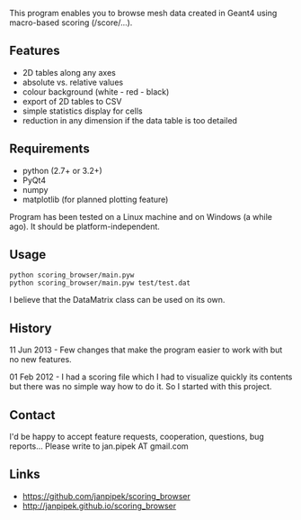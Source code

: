 This program enables you to browse mesh data created in Geant4
using macro-based scoring (/score/...).

Features
--------
* 2D tables along any axes
* absolute vs. relative values
* colour background (white - red - black)
* export of 2D tables to CSV
* simple statistics display for cells
* reduction in any dimension if the data table is too detailed

Requirements
------------
* python (2.7+ or 3.2+)
* PyQt4
* numpy
* matplotlib (for planned plotting feature)

Program has been tested on a Linux machine and on Windows (a while ago).
It should be platform-independent.

Usage
-----

    python scoring_browser/main.pyw
    python scoring_browser/main.pyw test/test.dat

I believe that the DataMatrix class can be used on its own.

History
-------
11 Jun 2013 - Few changes that make the program easier to work with but no new features.

01 Feb 2012 - I had a scoring file which I had to visualize quickly its contents but there
	was no simple way how to do it. So I started with this project.
	
Contact
-------
I'd be happy to accept feature requests, cooperation, questions, bug reports...
Please write to jan.pipek AT gmail.com


Links
-----
* https://github.com/janpipek/scoring_browser
* http://janpipek.github.io/scoring_browser